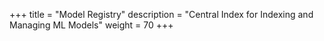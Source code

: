 +++
title = "Model Registry"
description = "Central Index for Indexing and Managing ML Models"
weight = 70
+++
